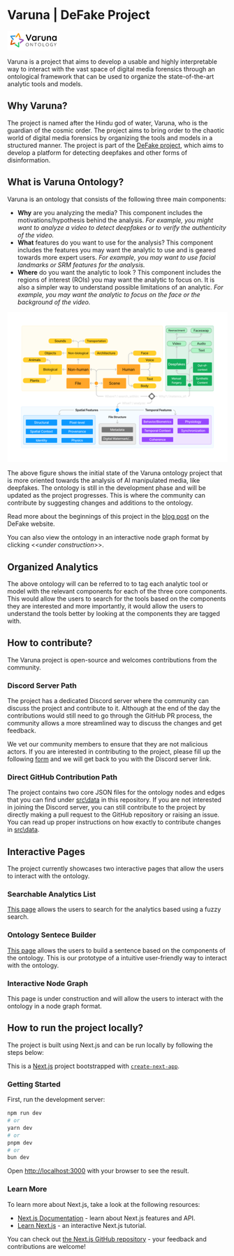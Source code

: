 <!--
 Varuna Ontology (c) by DeFake Project
 
 Varuna Ontology is licensed under a
 Creative Commons Attribution 4.0 International License.
 
 You should have received a copy of the license along with this
 work. If not, see <https://creativecommons.org/licenses/by/4.0/>.
-->

# Varuna | DeFake Project
![varuna-logo](varuna-logo.png)

Varuna is a project that aims to develop a usable and highly interpretable way to interact with the vast space of digital media forensics through an ontological framework that can be used to organize the state-of-the-art analytic tools and models.

## Why Varuna?
The project is named after the Hindu god of water, Varuna, who is the guardian of the cosmic order. The project aims to bring order to the chaotic world of digital media forensics by organizing the tools and models in a structured manner. The project is part of the [DeFake project](https://defake.app/about), which aims to develop a platform for detecting deepfakes and other forms of disinformation.

## What is Varuna Ontology?
Varuna is an ontology that consists of the following three main components:
- **Why** are you analyzing the media? This component includes the motivations/hypothesis behind the analysis. *For example, you might want to analyze a video to detect deepfakes or to verify the authenticity of the video.*
- **What** features do you want to use for the analysis? This component includes the features you may want the analytic to use and is geared towards more expert users. *For example, you may want to use facial landmarks or SRM features for the analysis.*
- **Where** do you want the analytic to look ? This component includes the regions of interest (ROIs) you may want the analytic to focus on. It is also a simpler way to understand possible limitations of an analytic. *For example, you may want the analytic to focus on the face or the background of the video.*

![alt text](varuna-ontology.png)

The above figure shows the initial state of the Varuna ontology project that is more oriented towards the analysis of AI manipulated media, like deepfakes. The ontology is still in the development phase and will be updated as the project progresses. This is where the community can contribute by suggesting changes and additions to the ontology.

Read more about the beginnings of this project in the [blog post](https://blog.defake.app/building-a-more-explainable-analyst-centered-deepfake-detection-tool/) on the DeFake website.

You can also view the ontology in an interactive node graph format by clicking <<*under construction*>>.

## Organized Analytics
The above ontology will can be referred to to tag each analytic tool or model with the relevant components for each of the three core components. This would allow the users to search for the tools based on the components they are interested and more importantly, it would allow the users to understand the tools better by looking at the components they are tagged with.

## How to contribute?
The Varuna project is open-source and welcomes contributions from the community. 

### Discord Server Path
The project has a dedicated Discord server where the community can discuss the project and contribute to it. Although at the end of the day the contributions would still need to go through the GitHub PR process, the community allows a more streamlined way to discuss the changes and get feedback.

We vet our community members to ensure that they are not malicious actors. If you are interested in contributing to the project, please fill up the following [form](https://docs.google.com/forms/d/e/1FAIpQLSfuiLu2DKN4PdyRvat7zz0RWVBi53me8jY-6h82mlFE4lSKGQ/viewform?usp=sf_link) and we will get back to you with the Discord server link.

### Direct GitHub Contribution Path
The project contains two core JSON files for the ontology nodes and edges that you can find under [src\data](https://github.com/nviable/varuna/tree/master/src/data) in this repository. If you are not interested in joining the Discord server, you can still contribute to the project by directly making a pull request to the GitHub repository or raising an issue. You can read up proper instructions on how exactly to contribute changes in [src\data](https://github.com/nviable/varuna/tree/master/src/data).

## Interactive Pages
The project currently showcases two interactive pages that allow the users to interact with the ontology. 

### Searchable Analytics List
[This page](https://dim-fontology.vercel.app/analytics) allows the users to search for the analytics based using a fuzzy search.

### Ontology Sentece Builder
[This page](https://dim-fontology.vercel.app/ontology) allows the users to build a sentence based on the components of the ontology. This is our prototype of a intuitive user-friendly way to interact with the ontology.

### Interactive Node Graph
This page is under construction and will allow the users to interact with the ontology in a node graph format.

## How to run the project locally?
The project is built using Next.js and can be run locally by following the steps below:

This is a [Next.js](https://nextjs.org/) project bootstrapped with [`create-next-app`](https://github.com/vercel/next.js/tree/canary/packages/create-next-app).

### Getting Started

First, run the development server:

```bash
npm run dev
# or
yarn dev
# or
pnpm dev
# or
bun dev
```

Open [http://localhost:3000](http://localhost:3000) with your browser to see the result.

### Learn More

To learn more about Next.js, take a look at the following resources:

- [Next.js Documentation](https://nextjs.org/docs) - learn about Next.js features and API.
- [Learn Next.js](https://nextjs.org/learn) - an interactive Next.js tutorial.

You can check out [the Next.js GitHub repository](https://github.com/vercel/next.js/) - your feedback and contributions are welcome!
